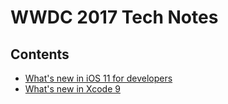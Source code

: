 # WWDC 2017 Tech Notes


## Contents

- [What's new in iOS 11 for developers](https://www.hackingwithswift.com/whats-new-in-ios-11?utm_campaign=iOS%2BDev%2BWeekly&utm_medium=web&utm_source=iOS_Dev_Weekly_Issue_304)
- [What's new in Xcode 9](https://developer.apple.com/library/content/documentation/DeveloperTools/Conceptual/WhatsNewXcode/xcode_9/xcode_9.html?utm_campaign=iOS%2BDev%2BWeekly&utm_medium=web&utm_source=iOS_Dev_Weekly_Issue_304#//apple_ref/doc/uid/TP40004626)